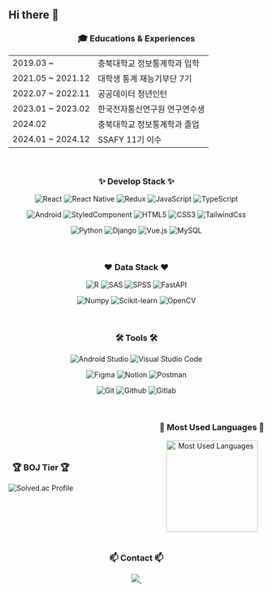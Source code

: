 ## Hi there 👋

<h3 align="center">🎓 Educations & Experiences</h3>
<div align="center">
  <table>
    <tr>
      <td>2019.03 ~</td>
      <td>충북대학교 정보통계학과 입학</td>
    </tr>
    <tr>
      <td>2021.05 ~ 2021.12</td>
      <td>대학생 통계 재능기부단 7기</td>
    </tr>
    <tr>
      <td>2022.07 ~ 2022.11</td>
      <td>공공데이터 청년인턴</td>
    </tr>
    <tr>
      <td>2023.01 ~ 2023.02</td>
      <td>한국전자통신연구원 연구연수생</td>
    </tr>
    <tr>
      <td>2024.02</td>
      <td>충북대학교 정보통계학과 졸업</td>
    </tr>
    <tr>
      <td>2024.01 ~ 2024.12</td>
      <td>SSAFY 11기 이수</td>
    </tr>
  </table>
</div>

<br/>

<h3 align="center">✨ Develop Stack ✨</h3>
<div align="center">
  
  ![React](https://img.shields.io/badge/react-20232a.svg?style=for-the-badge&logo=react&logoColor=61DAFB)
  ![React Native](https://img.shields.io/badge/React--Native-61DAFB?style=for-the-badge&logo=react&logoColor=white)
  ![Redux](https://img.shields.io/badge/redux-%23593d88.svg?style=for-the-badge&logo=redux&logoColor=white)
  ![JavaScript](https://img.shields.io/badge/javascript-F7DF1E.svg?style=for-the-badge&logo=javascript&logoColor=20232a)
  ![TypeScript](https://img.shields.io/badge/typescript-007ACC.svg?style=for-the-badge&logo=typescript&logoColor=white)

</div>

<div align="center">
  
  ![Android](https://img.shields.io/badge/Android-3DDC84.svg?&style=for-the-badge&logo=Android&logoColor=white)
  ![StyledComponent](https://img.shields.io/badge/styled--components-DB7093?style=for-the-badge&logo=styled-components&logoColor=white)
  ![HTML5](https://img.shields.io/badge/HTML5-E34F26.svg?&style=for-the-badge&logo=HTML5&logoColor=white)
  ![CSS3](https://img.shields.io/badge/CSS3-1572B6.svg?&style=for-the-badge&logo=CSS3&logoColor=white)
  ![TailwindCss](https://img.shields.io/badge/tailwindcss-1daabb.svg?style=for-the-badge&logo=tailwind-css&logoColor=white)
</div>

<div align="center">
  
  ![Python](https://img.shields.io/badge/Python-3776AB.svg?&style=for-the-badge&logo=Python&logoColor=white)
  ![Django](https://img.shields.io/badge/Django-092E20?style=for-the-badge&logo=Django&logoColor=white)
  ![Vue.js](https://img.shields.io/badge/Vue.js-4FC08D?style=for-the-badge&logo=Vue.js&logoColor=white)
  ![MySQL](https://img.shields.io/badge/MySQL-4479A1.svg?&style=for-the-badge&logo=MySQL&logoColor=white)
</div>

<br>

<h3 align="center">❤️ Data Stack ❤️</h3>

<div align="center">

  ![R](https://img.shields.io/badge/R-276DC3?style=for-the-badge&logo=r&logoColor=white)
  ![SAS](https://img.shields.io/badge/SAS-0078D4?style=for-the-badge)
  ![SPSS](https://img.shields.io/badge/SPSS-FF5733?style=for-the-badge)
  ![FastAPI](https://img.shields.io/badge/FastAPI-009688?style=for-the-badge&logo=fastapi&logoColor=white)

</div>

<div align="center">
  
  ![Numpy](https://img.shields.io/badge/Numpy-013243?style=for-the-badge&logo=numpy&logoColor=white)
  ![Scikit-learn](https://img.shields.io/badge/Scikit--learn-F7931E?style=for-the-badge&logo=scikitlearn&logoColor=white)
  ![OpenCV](https://img.shields.io/badge/OpenCV-5C3EE8?style=for-the-badge&logo=opencv&logoColor=white)
  
</div>

<br>

<h3 align="center">🛠 Tools 🛠</h3>
<div align="center">

  ![Android Studio](https://img.shields.io/badge/android%20studio-3DDC84?style=for-the-badge&logo=androidstudio&logoColor=white)
  ![Visual Studio Code](https://img.shields.io/badge/Visual%20Studio%20Code-007ACC.svg?&style=for-the-badge&logo=Visual%20Studio%20Code&logoColor=white)
  
</div>

<div align="center">
  
  ![Figma](https://img.shields.io/badge/figma-F24E1E.svg?style=for-the-badge&logo=figma&logoColor=white)
  ![Notion](https://img.shields.io/badge/Notion-F3F3F3.svg?style=for-the-badge&logo=notion&logoColor=black)
  ![Postman](https://img.shields.io/badge/Postman-FF6C37?style=for-the-badge&logo=Postman&logoColor=white)
</div>

<div align="center">
  
  ![Git](https://img.shields.io/badge/Git-F05032.svg?&style=for-the-badge&logo=Git&logoColor=white)
  ![Github](https://img.shields.io/badge/Github-181717?style=for-the-badge&logo=Github&logoColor=white)
  ![Gitlab](https://img.shields.io/badge/GitLab-FC6D26?style=for-the-badge&logo=GitLab&logoColor=white)
</div>

<br>

<div align="center" style="display: flex; justify-content: space-between; align-items: center; width: 100%; max-width: 800px; margin: 0 auto;">

  <!-- Solved.ac Badge -->
  <div style="text-align: center;">
    <h3>🏆 BOJ Tier 🏆</h3>
    <img src="http://mazassumnida.wtf/api/v2/generate_badge?boj=miryang1016" alt="Solved.ac Profile">
  </div>
  <br>

  <!-- Most Used Languages -->
  <div style="text-align: center;">
    <h3>🎨 Most Used Languages 🎨</h3>
    <a href="https://github.com/Me-Ryang">
      <img style="height: 180px;" src="https://github-readme-stats.vercel.app/api/top-langs/?username=Me-Ryang&layout=compact&theme=flag-india&hide_border=true" alt="Most Used Languages">
    </a>
  </div>
  
</div>

<br>

<h3 align="center">📫 Contact 📫</h3>
<div align="center">
  <a href="mailto:miryang1016@gmail.com">
    <img src="https://img.shields.io/badge/miryang1016@gmail.com-3776AB?style=for-the-badge&logo=gmail&logoColor=white"/>&nbsp
  </a>
</div>
